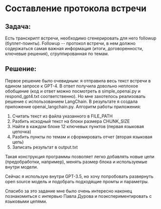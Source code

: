# Составление протокола встречи

## Задача:
Есть транскрипт встречи, необходимо сгенерировать для него followup (буллет-поинты). Followup -- протокол встречи, в нем должно содержаться самая важная информация (итоги, договоренности, ключевые решения), сгруппированная по темам.

## Решение:
Первое решение было очевидным: я отправила весь текст встречи в едином запросе к GPT-4. В ответ получила довольно неплохое обобщение (код и ответ можно посмотреть в simple_openai.py и respond_gpt4.txt соответственно). Но мне захотелось реализовать решение с использованием LangChain.
В результате я создала приложение openai_langchain.py. Алгоритм работы приложения:
1. Считать текст из файла указанного в FILE_PATH
2. Разбить исходный текст на блоки размера CHUNK_SIZE
3. Найти в каждом блоке 12 ключевых пунктов (первая языковая цепочка)
4. Разбить пункты по темам и сформировать отчет (вторая языковая цепь)
5. Записать результат в output.txt

Такая конструкция программы позволяет легко добавлять новые цепи (предобработки, например), менять размер блока и используемые внутри модели. 

Сейчас я использую внутри GPT-3.5, но хочу попробовать развернуть open source модель и подобрать подходящие промты и параметры.

Спасибо за это задание мне было очень интересно наконец познакомиться с интервью Павла Дурова и поэкспериментировать с языковыми цепями.